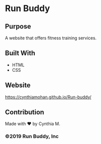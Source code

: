 # Run Buddy

## Purpose
A website that offers fitness training services.

## Built With
* HTML
* CSS

## Website
https://cynthiamohan.github.io/Run-buddy/

## Contribution
Made with ❤️ by Cynthia M.

### ©️2019 Run Buddy, Inc 
